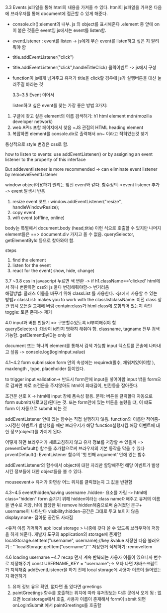 3.3 Events
js파일을 통해 html의 내용을 가져올 수 있다. html이 js파일을 가져온 다음에 브라우저를 통해 document에 접근할 수 있게 해준다.

- console.dir():element의 내부. js 의 object를 표시해준다 .element 중 앞에 on이 붙은 것들은 event임
  js에서는 event를 listen함.
- eventListener : event를 listen → js에게 무슨 event를 listen하고 싶은 지 알려줘야 함
- title.addEventListener("click")
- title.addEventListener("click",handleTitleClick)
  클릭이벤트 -> js에서 구성
- function이 js에게 넘겨주고 유저가 title을 click할 경우에 js가 실행버튼을 대신 눌러주길 바라는 것

  3.3~3.5 Event 이어서

  listen하고 싶은 event를 찾는 가장 좋은 방법 3가지:

1. 구글에 찾고 싶은 element의 이름 검색하기: h1 html element mdn(mozilla developer network)
2. web APIs 포함 페이지에서 찾음 =JS 관점의 HTML heading element
3. 복잡하면 element를 console.dir로 출력해서 on~ 이라고 적혀있는것 찾기

통상적으로 style 변경은 css로 함.

how to listen to events: use addEventListener() or by assigning an event listener to the <oneventname> property of this interface

But addeventlistener is more recommended -> can eliminate event listener by remoeveEventListener

window object이용하기
원리는 앞선 event와 같다. 함수정의->event listener 추가 -> event 발생시 반응

1. resize event
   코드 : window.addEventListener("resize", handleWindowResize);
2. copy event
3. wifi event (offline, online)

body는 특별해서 document.body (head,title) 이런 식으로 호출할 수 있지만 나머지 element들은
==> document.div 가지고 올 수 없음.
querySelector, getElementById 등으로 찾아와야 함.

steps

1. find the element
2. listen for the event
3. react for the event( show, hide, change)

3.7 ~3.8 css in javascript
누르면 색 변환 -> if h1.className=='clicked'
html에서 하나 변환하면 css와 js 둘다 변경해줘야함-> 번거러움  
해결방법: 클래스 이름을 바꾸기 위해 classList 를 사용한다.
<js에서 사용할 수 있는 방법>
classList: makes you to work with the classlistclassName: 이전 class 상관 업시 모든걸 교체해 버림
contain:class가 html class에 포함되어 있는지 확인
toggle: 토큰 존재-> 제거

4.0
input과 버튼 만들기 => 구분할수있도록 id부여해줘야 함  
querySelector() :대상이 id인지 명확히 해줘야 함. classname, tagname 전부 검색 가능함.
getElementByID는 only id

document 또는 하나의 element를 통해서 검색 가능함
input 텍스트를 콘솔에 나타내고 싶음 -> console.log(loginInput.value)

4.1~4.2 form submission
form 안의 속성에는 required(필수, 채워져있어야함 ), maxlength , type, placeholder 등이있다.

to trigger input validation-> 반드시 form안에 input을 넣어야함
input 밖을 form으로 감싸면 따로 조건문을 주지않아도 html이 최대길이, 빈칸등을 잡아준다.

조건문 선호 X -> html에 input 창에 폼속성 활용.
문제: 버튼을 클릭할때 자동으로 form submit(새로고침)된다는 것. 또는 form안에 있는 버튼을 눌렀을 떄, 이 떄도 form 이 자동으로 submit 되는 것

addEventListener 안에 있는 함수는 직접 실행하지 않음. function의 이름만 적어줌->지정한 이벤트가 발생했을 때만 브라우저가 해당 function실행시킴.해당 이벤트에 대한 정보(object)를 가지게 된다.

어떻게 하면 브라우저가 새로고침하지 않고 유저 정보를 저장할 수 있을까
=> preventDefault() 함수를 추가함으로써 브라우저의 기본 동작을 막을 수 있다
prventDefault(): EventListener 함수의 '첫 번째 argument' 안에 있는 함수

addEventListener의 함수에서 object에 대한 자리만 할당해주면 해당 이벤트가 발생시킨 정보들에 대한 object들을 볼 수 있다.

mouseevent-> 유저가 화면상 어느 위치를 클릭했는지 그 값을 반환함

4.3~4.5 event/hidden/saving username
.hidden- 요소를 가림 -> html에 class="hidden"
form 숨기기 위해 hidden이라는 class name더해주고 유저의 이름을 변수로 저장, h1에 할당한 뒤 remove hidden해줌으로써 숨겨졌던 문구+ username이 나타난다
visibility:hidden-공간은 그대로 두고 보이지 않음 display:none- 잡아둔 공간도 사라짐

<유저 이름 기억하기 api: local storage >
나중에 갖다 쓸 수 있도록 브라우저에 저장을 하게 해준다. 개발자 도구의 application의 storage에 존재함
localStorage.setItem("username", username);//key &value
저장한 다음 불러오기 :
'''localStorage.getItem("username")'''
저장한거 삭제하기: removeItem

4.6 loading username ~4.7 recap
먼저 계속 반복되는 사용자 이름이 있으니까 변수로 지정해주기 const USERNAME_KEY = "username";-> 오타 나면 자바스크립트가 지적해줌
addEventListener을 하기 전에 local storage에 사용자 이름이 들어있는지 확인하기

1. 유저 정보 유무 확인, 없다면 폼 있다면 greetings
2. paintGreetings 함수를 호출하는 위치에 따라 유저정보는 다른 곳에서 오게 됨 : 없으면 localstorage에서 호출, 사용자 이름이 존재해서 form이 sbmit 되면 onLoginSubmit 에서 paintGreetings를 호출함
